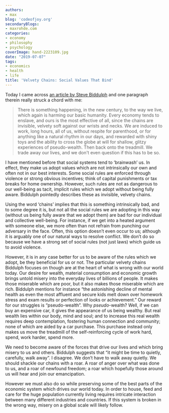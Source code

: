 ```yaml
---
authors:
- max
blog: 'codeofjoy.org'
secondaryBlogs:
- maxrohde.com
categories:
- economy
- philosophy
- psychology
coverImage: hand-2223109.jpg
date: "2019-07-07"
tags:
- economics
- health
- life
title: 'Velvety Chains: Social Values That Bind'
---
```


Today I came across [an article by Steve Biddulph](http://www.smh.com.au/comment/we-are-trading-away-our-lives-for-the-shallow-rewards-of-capitalism--and-its-harming-our-children-20180125-h0o9b7.html) and one paragraph therein really struck a chord with me:

> There is something happening, in the new century, to the way we live, which again is harming our basic humanity. Every economy tends to enslave, and ours is the most effective of all, since the chains are invisible, velvety soft against our wrists and necks. We are induced to work, long hours, all of us, without respite for parenthood, or for anything like a natural rhythm in our days, and rewarded with shiny toys and the ability to cross the globe at will for shallow, glitzy experiences of pseudo-wealth. Then back onto the treadmill. We trade away our lives, and we don't even question if this has to be so.

I have mentioned before that social systems tend to ‘brainwash’ us. In effect, they make us adopt values which are not intrinsically our own and often not in our best interests. Some social rules are enforced through violence or strong obvious incentives; think of capital punishments or tax breaks for home ownership. However, such rules are not as dangerous to our well-being as tacit, implicit rules which we adopt without being fully aware. Biddulph pointedly describes these as invisible, velvety chains.

Using the word ‘chains’ implies that this is something intrinsically bad, and to some degree it is, but not all the social rules we are adopting in this way (without us being fully aware that we adopt them) are bad for our individual and collective well-being. For instance, if we get into a heated argument with someone else, we more often than not refrain from punching our adversary in the face. Often, this option doesn’t even occur to us; although it is arguably one of our natural ways to resolve conflict. We don’t do so because we have a strong set of social rules (not just laws) which guide us to avoid violence.

However, it is in any case better for us to be aware of the rules which we adopt, be they beneficial for us or not. The particular velvety chains Biddulph focuses on though are at the heart of what is wrong with our world today. Our desire for wealth, material consumption and economic growth brings untold misery into the everyday lives of billions of people. It makes those miserable which are poor, but it also makes those miserable which are rich. Biddulph mentions for instance “the astonishing decline of mental health as even the most affluent and secure kids melt down over homework stress and exam results or perfection of looks or achievement.” Our reward for our struggles is “pseudo-wealth”. Why _pseudo_\-wealth? Well, if we can buy an expensive car, it gives the appearance of us being wealthy. But real wealth lies within our body, mind and soul; and to increase this real wealth requires deep contemplation, fostering human connection and community; none of which are aided by a car purchase. This purchase instead only makes us move the treadmill of the self-reinforcing cycle of work hard, spend, work harder, spend more.

We need to become aware of the forces that drive our lives and which bring misery to us and others. Biddulph suggests that “it might be time to quietly, carefully, walk away”. I disagree. We don’t have to walk away quietly. We should shackle our chains with a roar. A roar of anger over what was done to us, and a roar of newfound freedom; a roar which hopefully those around us will hear and join our emancipation.

However we must also do so while preserving some of the best parts of the economic system which drives our world today. In order to house, feed and care for the huge population currently living requires intricate interaction between many different industries and countries. If this system is broken in the wrong way, misery on a global scale will likely follow.
